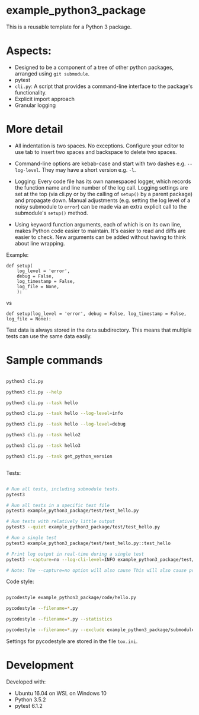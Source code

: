 # example_python3_package

This is a reusable template for a Python 3 package.



# Aspects:

- Designed to be a component of a tree of other python packages, arranged using `git submodule`.  
- pytest  
- `cli.py`: A script that provides a command-line interface to the package's functionality.  
- Explicit import approach  
- Granular logging



# More detail

- All indentation is two spaces. No exceptions. Configure your editor to use tab to insert two spaces and backspace to delete two spaces.

- Command-line options are kebab-case and start with two dashes e.g. `--log-level`. They may have a short version e.g. `-l`.

- Logging: Every code file has its own namespaced logger, which records the function name and line number of the log call. Logging settings are set at the top (via cli.py or by the calling of `setup()` by a parent package) and propagate down. Manual adjustments (e.g. setting the log level of a noisy submodule to `error`) can be made via an extra explicit call to the submodule's `setup()` method.

- Using keyword function arguments, each of which is on its own line, makes Python code easier to maintain. It's easier to read and diffs are easier to check. New arguments can be added without having to think about line wrapping.

Example:

```
def setup(
    log_level = 'error',
    debug = False,
    log_timestamp = False,
    log_file = None,
    ):
```

vs

```
def setup(log_level = 'error', debug = False, log_timestamp = False, log_file = None):
```

Test data is always stored in the `data` subdirectory. This means that multiple tests can use the same data easily.






# Sample commands


```bash

python3 cli.py

python3 cli.py --help

python3 cli.py --task hello

python3 cli.py --task hello --log-level=info

python3 cli.py --task hello --log-level=debug

python3 cli.py --task hello2

python3 cli.py --task hello3

python3 cli.py --task get_python_version



```


Tests:

```bash

# Run all tests, including submodule tests.
pytest3

# Run all tests in a specific test file
pytest3 example_python3_package/test/test_hello.py

# Run tests with relatively little output
pytest3 --quiet example_python3_package/test/test_hello.py

# Run a single test
pytest3 example_python3_package/test/test_hello.py::test_hello

# Print log output in real-time during a single test
pytest3 --capture=no --log-cli-level=INFO example_python3_package/test/test_hello.py::test_hello

# Note: The --capture=no option will also cause This will also cause print statements within the test code to produce output.

```



Code style:


```bash

pycodestyle example_python3_package/code/hello.py

pycodestyle --filename=*.py

pycodestyle --filename=*.py --statistics

pycodestyle --filename=*.py --exclude example_python3_package/submodules

```

Settings for pycodestyle are stored in the file `tox.ini`.




# Development

Developed with:
- Ubuntu 16.04 on WSL on Windows 10
- Python 3.5.2
- pytest 6.1.2







